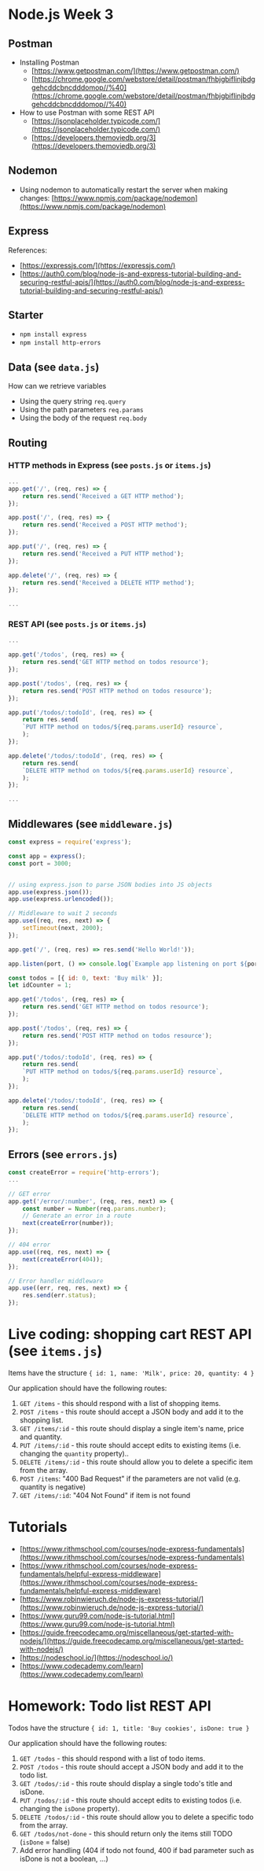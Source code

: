 # Node.js Week 3

## Postman

- Installing Postman
    - [https://www.getpostman.com/](https://www.getpostman.com/)
    - [https://chrome.google.com/webstore/detail/postman/fhbjgbiflinjbdggehcddcbncdddomop//%40](https://chrome.google.com/webstore/detail/postman/fhbjgbiflinjbdggehcddcbncdddomop//%40)
- How to use Postman with some REST API
    - [https://jsonplaceholder.typicode.com/](https://jsonplaceholder.typicode.com/)
    - [https://developers.themoviedb.org/3](https://developers.themoviedb.org/3)

## Nodemon

- Using nodemon to automatically restart the server when making changes: [https://www.npmjs.com/package/nodemon](https://www.npmjs.com/package/nodemon)

## Express

References:

- [https://expressjs.com/](https://expressjs.com/)
- [https://auth0.com/blog/node-js-and-express-tutorial-building-and-securing-restful-apis/](https://auth0.com/blog/node-js-and-express-tutorial-building-and-securing-restful-apis/)

## Starter

- `npm install express`
- `npm install http-errors`
 
## Data (see `data.js`)

How can we retrieve variables

- Using the query string `req.query`
- Using the path parameters `req.params`
- Using the body of the request `req.body`

## Routing 

### HTTP methods in Express (see `posts.js` or `items.js`)

```js
...
app.get('/', (req, res) => {
    return res.send('Received a GET HTTP method');
});

app.post('/', (req, res) => {
    return res.send('Received a POST HTTP method');
});

app.put('/', (req, res) => {
    return res.send('Received a PUT HTTP method');
});

app.delete('/', (req, res) => {
    return res.send('Received a DELETE HTTP method');
});

...
```

### REST API (see `posts.js` or `items.js`)

```js
...

app.get('/todos', (req, res) => {
    return res.send('GET HTTP method on todos resource');
});

app.post('/todos', (req, res) => {
    return res.send('POST HTTP method on todos resource');
});

app.put('/todos/:todoId', (req, res) => {
    return res.send(
    `PUT HTTP method on todos/${req.params.userId} resource`,
    );
});

app.delete('/todos/:todoId', (req, res) => {
    return res.send(
    `DELETE HTTP method on todos/${req.params.userId} resource`,
    );
});

...
```

## Middlewares (see `middleware.js`)

```js
const express = require('express');

const app = express();
const port = 3000;


// using express.json to parse JSON bodies into JS objects
app.use(express.json());
app.use(express.urlencoded());

// Middleware to wait 2 seconds
app.use((req, res, next) => {
    setTimeout(next, 2000);
});

app.get('/', (req, res) => res.send('Hello World!'));

app.listen(port, () => console.log(`Example app listening on port ${port}!`));

const todos = [{ id: 0, text: 'Buy milk' }];
let idCounter = 1;

app.get('/todos', (req, res) => {
    return res.send('GET HTTP method on todos resource');
});

app.post('/todos', (req, res) => {
    return res.send('POST HTTP method on todos resource');
});

app.put('/todos/:todoId', (req, res) => {
    return res.send(
    `PUT HTTP method on todos/${req.params.userId} resource`,
    );
});

app.delete('/todos/:todoId', (req, res) => {
    return res.send(
    `DELETE HTTP method on todos/${req.params.userId} resource`,
    );
});
```

## Errors (see `errors.js`)

```js
const createError = require('http-errors');
...

// GET error
app.get('/error/:number', (req, res, next) => {
    const number = Number(req.params.number);
    // Generate an error in a route
    next(createError(number));
});

// 404 error
app.use((req, res, next) => {
    next(createError(404));
});

// Error handler middleware
app.use((err, req, res, next) => {
    res.send(err.status);
});
```

# Live coding: shopping cart REST API (see `items.js`)

Items have the structure `{ id: 1, name: 'Milk', price: 20, quantity: 4 }`

Our application should have the following routes:

1. `GET /items` - this should respond with a list of shopping items.
2. `POST /items` - this route should accept a JSON body and add it to the shopping list.
3. `GET /items/:id` - this route should display a single item's name, price and quantity.
4. `PUT /items/:id` - this route should accept edits to existing items (i.e. changing the `quantity` property)..
5. `DELETE /items/:id` - this route should allow you to delete a specific item from the array.
6. `POST /items`: "400 Bad Request" if the parameters are not valid (e.g. quantity is negative)
7. `GET /items/:id`: "404 Not Found" if item is not found

# Tutorials

- [https://www.rithmschool.com/courses/node-express-fundamentals](https://www.rithmschool.com/courses/node-express-fundamentals)
- [https://www.rithmschool.com/courses/node-express-fundamentals/helpful-express-middleware](https://www.rithmschool.com/courses/node-express-fundamentals/helpful-express-middleware)
- [https://www.robinwieruch.de/node-js-express-tutorial/](https://www.robinwieruch.de/node-js-express-tutorial/)
- [https://www.guru99.com/node-js-tutorial.html](https://www.guru99.com/node-js-tutorial.html)
- [https://guide.freecodecamp.org/miscellaneous/get-started-with-nodejs/](https://guide.freecodecamp.org/miscellaneous/get-started-with-nodejs/)
- [https://nodeschool.io/](https://nodeschool.io/)
- [https://www.codecademy.com/learn](https://www.codecademy.com/learn)

# Homework: Todo list REST API

Todos have the structure `{ id: 1, title: 'Buy cookies', isDone: true }`

Our application should have the following routes:

1. `GET /todos` - this should respond with a list of todo items.
2. `POST /todos` - this route should accept a JSON body and add it to the todo list.
3. `GET /todos/:id` - this route should display a single todo's title and isDone.
4. `PUT /todos/:id` - this route should accept edits to existing todos (i.e. changing the `isDone` property).
5. `DELETE /todos/:id` - this route should allow you to delete a specific todo from the array.
6. `GET /todos/not-done` - this should return only the items still TODO (`isDone` = false)
7. Add error handling (404 if todo not found, 400 if bad parameter such as isDone is not a boolean, ...)